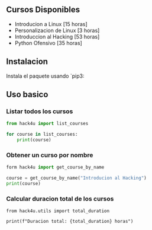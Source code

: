## Cursos Disponibles

- Introducion a Linux [15 horas]
- Personalizacion de Linux [3 horas]
- Introduccion al Hacking [53 horas]
- Python Ofensivo [35 horas]

## Instalacion

Instala el paquete usando `pip3:

## Uso basico

### Listar todos los cursos

```python
from hack4u import list_courses

for course in list_courses:
	print(course)
```

### Obtener un curso por nombre

```python
form hack4u import get_course_by_name

course = get_course_by_name("Introducion al Hacking")
print(course)
```

### Calcular duracion total de los cursos

```python3
from hack4u.utils import total_duration

print(f"Duracion total: {total_duration} horas")
```